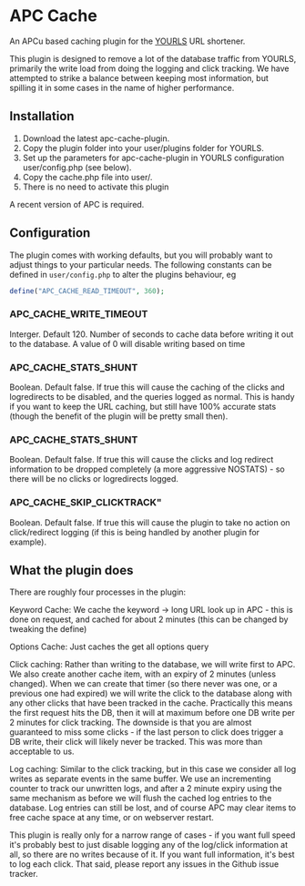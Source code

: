 APC Cache
=========

An APCu based caching plugin for the [YOURLS](http://yourls.org/) URL shortener. 

This plugin is designed to remove a lot of the database traffic from YOURLS, primarily the write load from doing the logging and click tracking. We have attempted to strike a balance between keeping most information, but spilling it in some cases in the name of higher performance. 


Installation
------------

1. Download the latest apc-cache-plugin.
2. Copy the plugin folder into your user/plugins folder for YOURLS.
3. Set up the parameters for apc-cache-plugin in YOURLS configuration user/config.php (see below).
4. Copy the cache.php file into user/.
5. There is no need to activate this plugin

A recent version of APC is required.

Configuration
-------------

The plugin comes with working defaults, but you will probably want to adjust things to your particular needs. The following constants can be defined in `user/config.php` to alter the plugins behaviour, eg 

```php
define("APC_CACHE_READ_TIMEOUT", 360);
```

### APC_CACHE_WRITE_TIMEOUT
Interger. Default 120. Number of seconds to cache data before writing it out to the database. A value of 0 will disable writing based on time

### APC_CACHE_STATS_SHUNT
Boolean. Default false. If true this will cause the caching of the clicks and logredirects to be disabled, and the queries logged as normal. This is handy if you want to keep the URL caching, but still have 100% accurate stats (though the benefit of the plugin will be pretty small then).

### APC_CACHE_STATS_SHUNT
Boolean. Default false. If true this will cause the clicks and log redirect information to be dropped completely (a more aggressive NOSTATS) - so there will be no clicks or logredirects logged.

### APC_CACHE_SKIP_CLICKTRACK"
Boolean. Default false. If true this will cause the plugin to take no action on click/redirect logging (if this is being handled by another plugin for example).

What the plugin does
--------------------

There are roughly four processes in the plugin: 

Keyword Cache: We cache the keyword -> long URL look up in APC - this is done on request, and cached for about 2 minutes (this can be changed by tweaking the define)

Options Cache: Just caches the get all options query

Click caching: Rather than writing to the database, we will write first to APC. We also create another cache item, with an expiry of 2 minutes (unless changed). When we can create that timer (so there never was one, or a previous one had expired) we will write the click to the database along with any other clicks that have been tracked in the cache. Practically this means the first request hits the DB, then it will at maximum before one DB write per 2 minutes for click tracking. The downside is that you are almost guaranteed to miss some clicks - if the last person to click does trigger a DB write, their click will likely never be tracked. This was more than acceptable to us. 

Log caching: Similar to the click tracking, but in this case we consider all log writes as separate events in the same buffer. We use an incrementing counter to track our unwritten logs, and after a 2 minute expiry using the same mechanism as before we will flush the cached log entries to the database. Log entries can still be lost, and of course APC may clear items to free cache space at any time, or on webserver restart. 

This plugin is really only for a narrow range of cases - if you want full speed it's probably best to just disable logging any of the log/click information at all, so there are no writes because of it. If you want full information, it's best to log each click. That said, please report any issues in the Github issue tracker. 
